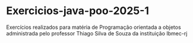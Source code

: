 # Exercicios-java-poo-2025-1
Exercícios realizados para matéria de Programação orientada a objetos administrada pelo professor Thiago Silva de Souza da instituição Ibmec-rj
